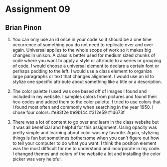 # Assignment 09
## Brian Pinon

1. You can only use an id once in your code so it should be a one time occurrence of something you do not need to replicate over and over again. Universal applies to the whole scope of work so it makes big changes in unison. A class is better used for medium sized chunks of code where you want to apply a style or attribute to a series or grouping of code. I would choose a universal element to declare a certain font or perhaps padding to the left. I would use a class element to organize large paragraphs or text that changes alignment. I would use an id to stylize one specific attribute about something like a title or a description.  

2. The color palette I used was one based off of images I found and included in my website. I samples colors from pictures and found their hex-codes and added them to the color palette. I tried to use colors that I found most often and commonly when searching in the year 1950. I chose four colors:
#e83f2e #e9b144 #312e59 #1d673f

3. There was a lot of content to go over and learn in the class website but it was all beneficial and helpful for this assignment. Using opacity was pretty simple and learning about color was my favorite. Again, stylizing things is fun but sometimes bothersome when you can't figure out how to tell your computer to do what you want. I think the position element was the most difficult for me to understand and incorporate in my code. I changed themes and colors of the website a lot and installing the color picker was very helpful.
